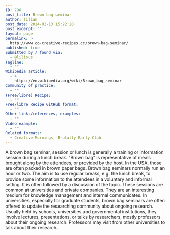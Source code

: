 ```yaml
---
ID: 796
post_title: Brown bag seminar
author: lilian
post_date: 2014-02-13 15:22:20
post_excerpt: ""
layout: page
permalink: >
  http://www.co-creative-recipes.cc/brown-bag-seminar/
published: true
Submitted by / found via:
  - @lilious
Tagline:
  - ""
Wikipedia article:
  - >
    https://en.wikipedia.org/wiki/Brown_bag_seminar
Community of practice:
  - ""
(Free/libre) Recipe:
  - ""
Free/libre Recipe GitHub format:
  - ""
Other links/references, examples:
  - ""
Video example:
  - ""
Related formats:
  - Creative Mornings, Brutally Early Club
---
```

A brown bag seminar, session or lunch is generally a training or information session during a lunch break. "Brown bag" is representative of meals brought along by the attendees, or provided by the host. In the USA, those are often packed in brown paper bags. Brown bag seminars normally run an hour or two. The aim is to use regular breaks, e.g. the lunch break, to provide some information to the attendees in a voluntary and informal setting. It is often followed by a discussion of the topic. These sessions are common at universities and private companies. They are an interesting medium for knowledge management and internal communicates. In universities, especially for graduate students, brown bag seminars are often offered to update the researching community about ongoing research. Usually held by schools, universities and governmental institutions, they involve lectures, presentations, or talks by researchers, mostly professors about their ongoing research. Professors may visit from other universities to talk about their research.